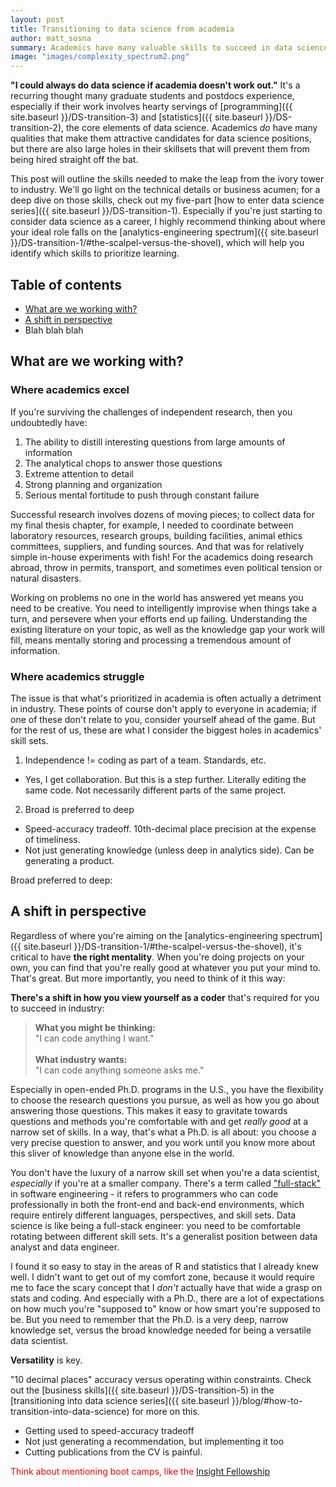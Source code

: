 ```yaml
---
layout: post
title: Transitioning to data science from academia
author: matt_sosna
summary: Academics have many valuable skills to succeed in data science, but some need to be cultivated. This post outlines the soft and hard skills needed for success.
image: "images/complexity_spectrum2.png"
---
```

**"I could always do data science if academia doesn't work out."** It's a recurring thought many graduate students and postdocs experience, especially if their work involves hearty servings of [programming]({{  site.baseurl  }}/DS-transition-3) and [statistics]({{  site.baseurl  }}/DS-transition-2), the core elements of data science. Academics *do* have many qualities that make them attractive candidates for data science positions, but there are also large holes in their skillsets that will prevent them from being hired straight off the bat.

This post will outline the skills needed to make the leap from the ivory tower to industry. We'll go light on the technical details or business acumen; for a deep dive on those skills, check out my five-part [how to enter data science series]({{  site.baseurl  }}/DS-transition-1). Especially if you're just starting to consider data science as a career, I highly recommend thinking about where your ideal role falls on the [analytics-engineering spectrum]({{  site.baseurl  }}/DS-transition-1/#the-scalpel-versus-the-shovel), which will help you identify which skills to prioritize learning.

## Table of contents
* [What are we working with?](#what-are-we-working-with)
* [A shift in perspective](#a-shift-in-perspective)
* Blah blah blah

## What are we working with?
### Where academics excel
If you're surviving the challenges of independent research, then you undoubtedly have:
1. The ability to distill interesting questions from large amounts of information
2. The analytical chops to answer those questions
3. Extreme attention to detail
4. Strong planning and organization
5. Serious mental fortitude to push through constant failure

Successful research involves dozens of moving pieces; to collect data for my final thesis chapter, for example, I needed to coordinate between laboratory resources, research groups, building facilities, animal ethics committees, suppliers, and funding sources. And that was for relatively simple in-house experiments with fish! For the academics doing research abroad, throw in permits, transport, and sometimes even political tension or natural disasters.

Working on problems no one in the world has answered yet means you need to be creative. You need to intelligently improvise when things take a turn, and persevere when your efforts end up failing. Understanding the existing literature on your topic, as well as the knowledge gap your work will fill, means mentally storing and processing a tremendous amount of information.


### Where academics struggle
The issue is that what's prioritized in academia is often actually a detriment in industry. These points of course don't apply to everyone in academia; if one of these don't relate to you, consider yourself ahead of the game. But for the rest of us, these are what I consider the biggest holes in academics' skill sets.
1. Independence != coding as part of a team. Standards, etc.
  - Yes, I get collaboration. But this is a step further. Literally editing the same code. Not necessarily different parts of the same project.
2. Broad is preferred to deep
* Speed-accuracy tradeoff. 10th-decimal place precision at the expense of timeliness.
* Not just generating knowledge (unless deep in analytics side). Can be generating a product.



Broad preferred to deep:

## A shift in perspective
Regardless of where you're aiming on the [analytics-engineering spectrum]({{  site.baseurl  }}/DS-transition-1/#the-scalpel-versus-the-shovel), it's critical to have **the right mentality**. When you're doing projects on your own, you can find that you're really good at whatever you put your mind to. That's great. But more importantly, you need to think of it this way:

 **There's a shift in how you view yourself as a coder** that's required for you to succeed in industry:

> **What you might be thinking:** <br>"I can code anything I want." <br><br>
> **What industry wants:** <br>"I can code anything someone asks me."

Especially in open-ended Ph.D. programs in the U.S., you have the flexibility to choose the research questions you pursue, as well as how you go about answering those questions. This makes it easy to gravitate towards questions and methods you're comfortable with and get _really good_ at a narrow set of skills. In a way, that's what a Ph.D. is all about: you choose a very precise question to answer, and you work until you know more about this sliver of knowledge than anyone else in the world.

You don't have the luxury of a narrow skill set when you're a data scientist, *especially* if you're at a smaller company. There's a term called ["full-stack"](https://www.w3schools.com/whatis/whatis_fullstack.asp) in software engineering - it refers to programmers who can code professionally in both the front-end and back-end environments, which require entirely different languages, perspectives, and skill sets. Data science is like being a full-stack engineer: you need to be comfortable rotating between different skill sets. It's a generalist position between data analyst and data engineer.

I found it so easy to stay in the areas of R and statistics that I already knew well. I didn't want to get out of my comfort zone, because it would require me to face the scary concept that I _don't_ actually have that wide a grasp on stats and coding. And especially with a Ph.D., there are a lot of expectations on how much you're "supposed to" know or how smart you're supposed to be. But you need to remember that the Ph.D. is a very deep, narrow knowledge set, versus the broad knowledge needed for being a versatile data scientist.

**Versatility** is key.

"10 decimal places" accuracy versus operating within constraints. Check out the [business skills]({{  site.baseurl  }}/DS-transition-5) in the [transitioning into data science series]({{  site.baseurl  }}/blog/#how-to-transition-into-data-science) for more on this.


* Getting used to speed-accuracy tradeoff
* Not just generating a recommendation, but implementing it too
* Cutting publications from the CV is painful.  

<span style='color:red'> Think about mentioning boot camps, like the [Insight Fellowship](https://insightfellows.com/data-science) </span>
